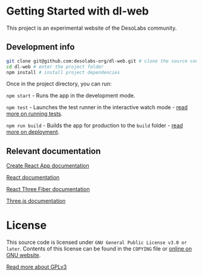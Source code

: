 # Getting Started with dl-web

This project is an experimental website of the DesoLabs community.

## Development info

```bash
git clone git@github.com:desolabs-org/dl-web.git # clone the source code to your local repository
cd dl-web # enter the project folder
npm install # install project dependencies
```

Once in the project directory, you can run:

`npm start` - Runs the app in the development mode.

`npm test` - Launches the test runner in the interactive watch mode - [read more on running tests](https://facebook.github.io/create-react-app/docs/running-tests).

`npm run build` - Builds the app for production to the `build` folder - [read more on deployment](https://facebook.github.io/create-react-app/docs/deployment).

## Relevant documentation

[Create React App documentation](https://facebook.github.io/create-react-app/docs/getting-started)

[React documentation](https://reactjs.org/)

[React Three Fiber documentation](https://docs.pmnd.rs/react-three-fiber/getting-started/introduction)

[Three.js documentation](https://threejs.org/docs/index.html#manual/en/introduction/Creating-a-scene)

# License

This source code is licensed under `GNU General Public License v3.0 or later`.
Contents of this license can be found in the `COPYING` file or [online on GNU website](https://www.gnu.org/licenses/gpl-3.0-standalone.html).

[Read more about GPLv3](https://choosealicense.com/licenses/gpl-3.0/)